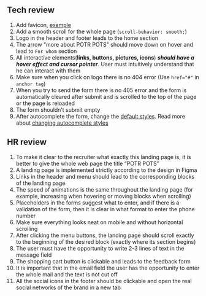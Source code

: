 
## Tech review

1. Add favicon, [example](http://joxi.ru/brRoByXuBJjwkm)
2. Add a smooth scroll for the whole page (`scroll-behavior: smooth;`)
3. Logo in the header and footer leads to the home section
4. The arrow "more about POTR POTS" should move down on hover and lead to `For whom` section
5. All interactive elements(**links, buttons, pictures, icons**) ***should have a hover effect and cursor pointer***. User must intuitively understand that he can interact with them
6. Make sure when you click on logo there is no 404 error (Use `href="#"` in `anchor tag`)
7. When you try to send the form there is no 405 error and the form is automatically cleared after submit and is scrolled to the top of the page or the page is reloaded
8. The form shouldn’t submit empty
9. After autocomplete the form, change the [default styles](https://user-images.githubusercontent.com/52370890/146189569-ff5e5387-d2bc-4781-ab8d-fd507582512e.png). Read more about [changing autocomplete styles](https://css-tricks.com/snippets/css/change-autocomplete-styles-webkit-browsers/)

## HR review

1. To make it clear to the recruiter what exactly this landing page is, it is better to give the whole web page the title “POTR POTS”
2. A landing page is implemented strictly according to the design in Figma
3. Links in the header and menu should lead to the corresponding blocks of the landing page
4. The speed of animations is the same throughout the landing page (for example, increasing when hovering or moving blocks when scrolling)
5. Placeholders in the forms suggest what to enter, and if there is a validation of the form, then it is clear in what format to enter the phone number
6. Make sure everything looks neat on mobile and without horizontal scrolling
7. After clicking the menu buttons, the landing page should scroll exactly to the beginning of the desired block (exactly where its section begins)
8. The user must have the opportunity to write 2-3 lines of text in the message field
9. The shopping cart button is clickable and leads to the feedback form
10. It is important that in the email field the user has the opportunity to enter the whole mail and the text is not cut off
11. All the social icons in the footer should be clickable and open the real social networks of the brand in a new tab
